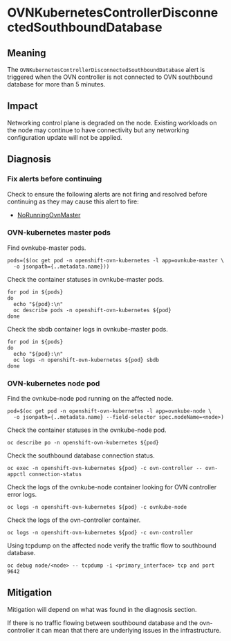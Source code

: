# OVNKubernetesControllerDisconnectedSouthboundDatabase

## Meaning

The `OVNKubernetesControllerDisconnectedSouthboundDatabase` alert is triggered
when the OVN controller is not connected to OVN southbound database
for more than 5 minutes.

## Impact

Networking control plane is degraded on the node. Existing workloads
on the node may continue to have connectivity but any networking configuration
update will not be applied.

## Diagnosis

### Fix alerts before continuing

Check to ensure the following alerts are not firing and resolved before
continuing as they may cause this alert to fire:

- [NoRunningOvnMaster](./NoRunningOvnMaster.md)

### OVN-kubernetes master pods

Find ovnkube-master pods.

```shell
pods=($(oc get pod -n openshift-ovn-kubernetes -l app=ovnkube-master \
  -o jsonpath={..metadata.name}))
```

Check the container statuses in ovnkube-master pods.

```shell
for pod in ${pods}
do
  echo "${pod}:\n"
  oc describe pods -n openshift-ovn-kubernetes ${pod}
done
```

Check the sbdb container logs in ovnkube-master pods.

```shell
for pod in ${pods}
do
  echo "${pod}:\n"
  oc logs -n openshift-ovn-kubernetes ${pod} sbdb
done
```

### OVN-kubernetes node pod

Find the ovnkube-node pod running on the affected node.

```shell
pod=$(oc get pod -n openshift-ovn-kubernetes -l app=ovnkube-node \
  -o jsonpath={..metadata.name} --field-selector spec.nodeName=<node>)
```

Check the container statuses in the ovnkube-node pod.

```shell
oc describe po -n openshift-ovn-kubernetes ${pod}
```

Check the southbound database connection status.

```shell
oc exec -n openshift-ovn-kubernetes ${pod} -c ovn-controller -- ovn-appctl connection-status
```

Check the logs of the ovnkube-node container looking for OVN controller error logs.

```shell
oc logs -n openshift-ovn-kubernetes ${pod} -c ovnkube-node
```

Check the logs of the ovn-controller container.

```shell
oc logs -n openshift-ovn-kubernetes ${pod} -c ovn-controller
```

Using tcpdump on the affected node verify the traffic flow to southbound database.

```shell
oc debug node/<node> -- tcpdump -i <primary_interface> tcp and port 9642
```

## Mitigation

Mitigation will depend on what was found in the diagnosis section.

If there is no traffic flowing between southbound database and the ovn-controller
it can mean that there are underlying issues in the infrastructure.